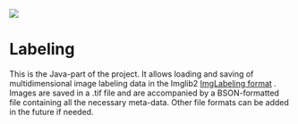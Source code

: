 [![](https://github.com/Labelings/Labeling/actions/workflows/build-main.yml/badge.svg)](https://github.com/Labelings/Labeling/actions/workflows/build-main.yml)

# Labeling

This is the Java-part of the project. It allows loading and saving of multidimensional image labeling data in the
Imglib2 [ImgLabeling format](https://github.com/imglib/imglib2-roi/blob/master/src/main/java/net/imglib2/roi/labeling/ImgLabeling.java)
. Images are saved in a .tif file and are accompanied by a BSON-formatted file containing all the necessary meta-data.
Other file formats can be added in the future if needed.
